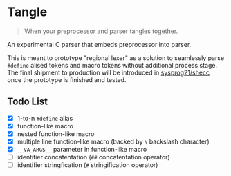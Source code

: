 # Tangle

> When your preprocessor and parser tangles together.

An experimental C parser that embeds preprocessor into parser.

This is meant to prototype "regional lexer" as a solution to seamlessly parse 
`#define` alised tokens and macro tokens without additional process stage.
The final shipment to production will be introduced in [sysprog21/shecc](https://github.com/sysprog21/shecc/)
once the prototype is finished and tested.

## Todo List
- [x] 1-to-n `#define` alias
- [x] function-like macro
- [x] nested function-like macro
- [x] multiple line function-like macro (backed by `\` backslash character)
- [x] `__VA_ARGS__` parameter in function-like macro
- [ ] identifier concatentation (`##` concatentation operator)
- [ ] identifier stringfication (`#` stringification operator)

